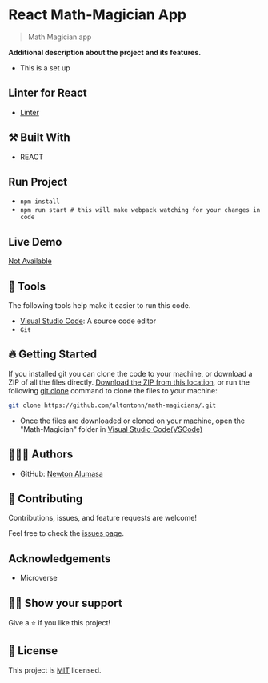 

# React Math-Magician App

> Math Magician app

**Additional description about the project and its features.**
- This is a set up

## Linter for React
- [Linter](https://github.com/microverseinc/linters-config/tree/master/react-redux)

## ⚒️ Built With

- REACT

## Run Project

- `npm install`
- `npm run start # this will make webpack watching for your changes in code`


## Live Demo
[Not Available]()

## 🧰 Tools

The following tools help make it easier to run this code.

- [Visual Studio Code](https://code.visualstudio.com/): A source code editor
- `Git`

## 🔥 Getting Started

If you installed git you can clone the code to your machine, or download a ZIP of all the files directly.
[Download the ZIP from this location](https://github.com/altontonn/math-magicians//archive/refs/heads/main.zip), or run the following [git clone](https://github.com/altontonn/math-magicians/.git) command to clone the files to your machine:

```bash
git clone https://github.com/altontonn/math-magicians/.git
```

- Once the files are downloaded or cloned on your machine, open the "Math-Magician" folder in [Visual Studio Code(VSCode)](https://code.visualstudio.com/)

## 🙎🏾‍♂️ Authors

- GitHub: [Newton Alumasa](https://github.com/altontonn)

## 🤝 Contributing

Contributions, issues, and feature requests are welcome!

Feel free to check the [issues page](https://github.com/altontonn/math-magicians//issues).

## Acknowledgements

- Microverse

## 👊🏾 Show your support

Give a ⭐️ if you like this project!

## 📝 License

This project is [MIT](https://github.com/altontonn/math-magicians//blob/basic-page/LICENSE) licensed.
